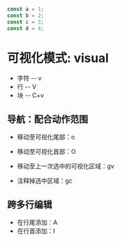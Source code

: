 ```js
const a = 1;
const b = 2;
const c = 3;
const d = 4;
```

# 可视化模式: visual

* 字符 -- v
* 行   -- V
* 块   -- C+v 

## 导航：配合动作范围

* 移动至可视化尾部：o
* 移动至可视化首部：O 
* 移动至上一次选中的可视化区域：gv

* 注释掉选中区域：gc

## 跨多行编辑

* 在行尾添加：A
* 在行首添加：I